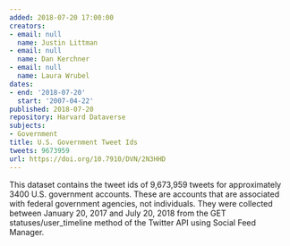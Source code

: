 ```yaml
---
added: 2018-07-20 17:00:00
creators:
- email: null
  name: Justin Littman
- email: null
  name: Dan Kerchner
- email: null
  name: Laura Wrubel
dates:
- end: '2018-07-20'
  start: '2007-04-22'
published: 2018-07-20
repository: Harvard Dataverse
subjects:
- Government
title: U.S. Government Tweet Ids
tweets: 9673959
url: https://doi.org/10.7910/DVN/2N3HHD
---
```


This dataset contains the tweet ids of 9,673,959 tweets for approximately 3400 U.S. government accounts. These are accounts that are associated with federal government agencies, not individuals. They were collected between January 20, 2017 and July 20, 2018 from the GET statuses/user_timeline method of the Twitter API using Social Feed Manager.

